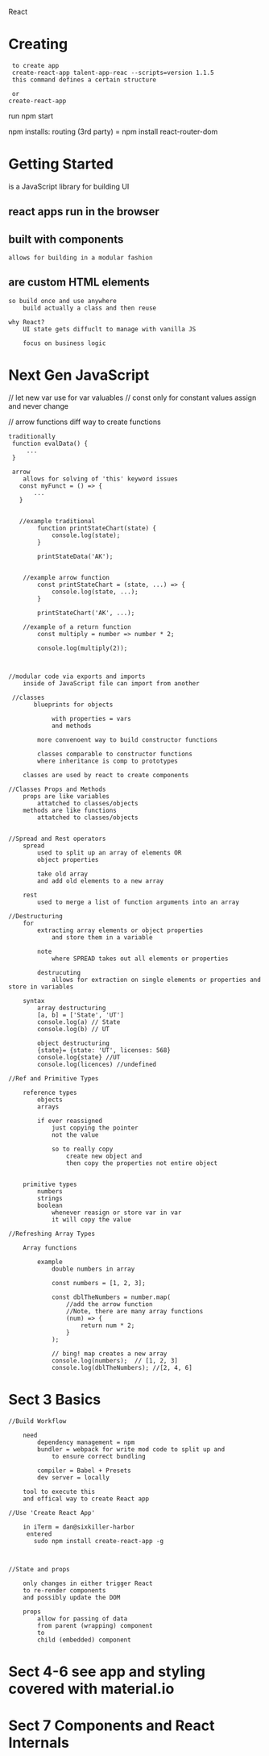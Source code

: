 React 
# Creating 
     to create app 
     create-react-app talent-app-reac --scripts=version 1.1.5
     this command defines a certain structure 

     or
    create-react-app 

 run 
     npm start

 npm installs:
    routing (3rd party) = npm install react-router-dom
      

# Getting Started 
 is a JavaScript library for building UI

## react apps run in the browser 

## built with components 

    allows for building in a modular fashion

## are custom HTML elements 
    so build once and use anywhere
        build actually a class and then reuse 

    why React?
        UI state gets diffuclt to manage with vanilla JS 

        focus on business logic 

# Next Gen JavaScript 

   // let 
        new var 
          use for var valuables 
   // const
        only for constant values
            assign and never change 

   // arrow functions 
     diff way to create functions

    traditionally 
     function evalData() {
         ...
     }

     arrow 
        allows for solving of 'this' keyword issues
       const myFunct = () => {
           ...
       }


       //example traditional
            function printStateChart(state) {
                console.log(state);
            }

            printStateData('AK');


        //example arrow function 
            const printStateChart = (state, ...) => {
                console.log(state, ...);
            }

            printStateChart('AK', ...);

        //example of a return function
            const multiply = number => number * 2;

            console.log(multiply(2));
    


    //modular code via exports and imports 
        inside of JavaScript file can import from another 

     //classes
           blueprints for objects 

                with properties = vars
                and methods
            
            more convenoent way to build constructor functions 

            classes comparable to constructor functions 
            where inheritance is comp to prototypes 

        classes are used by react to create components 

    //Classes Props and Methods 
        props are like variables 
            attatched to classes/objects
        methods are like functions 
            attatched to classes/objects


    //Spread and Rest operators 
        spread 
            used to split up an array of elements OR 
            object properties 

            take old array 
            and add old elements to a new array 

        rest 
            used to merge a list of function arguments into an array 

    //Destructuring 
        for 
            extracting array elements or object properties 
                and store them in a variable 

            note 
                where SPREAD takes out all elements or properties
            
            destrucuting 
                allows for extraction on single elements or properties and store in variables 

        syntax 
            array destructuring
            [a, b] = ['State', 'UT']
            console.log(a) // State
            console.log(b) // UT

            object destructuring
            {state}= {state: 'UT', licenses: 568} 
            console.log{state} //UT
            console.log(licences) //undefined 
        
    //Ref and Primitive Types

        reference types 
            objects 
            arrays 

            if ever reassigned
                just copying the pointer
                not the value

                so to really copy
                    create new object and 
                    then copy the properties not entire object 
                    

        primitive types 
            numbers 
            strings 
            boolean 
                whenever reasign or store var in var 
                it will copy the value 

    //Refreshing Array Types

        Array functions 

            example 
                double numbers in array 

                const numbers = [1, 2, 3];

                const dblTheNumbers = number.map(
                    //add the arrow function 
                    //Note, there are many array functions
                    (num) => {
                        return num * 2;
                    }
                );

                // bing! map creates a new array 
                console.log(numbers);  // [1, 2, 3]
                console.log(dblTheNumbers); //[2, 4, 6]

# Sect 3 Basics 

    //Build Workflow 

        need
            dependency management = npm 
            bundler = webpack for write mod code to split up and 
                to ensure correct bundling     

            compiler = Babel + Presets 
            dev server = locally    

        tool to execute this
        and offical way to create React app

    //Use 'Create React App' 

        in iTerm = dan@sixkiller-harbor 
         entered 
           sudo npm install create-react-app -g



    //State and props 

        only changes in either trigger React 
        to re-render components
        and possibly update the DOM       

        props
            allow for passing of data 
            from parent (wrapping) component 
            to 
            child (embedded) component


# Sect 4-6 see app and styling covered with material.io


# Sect 7 Components and React Internals 

    
